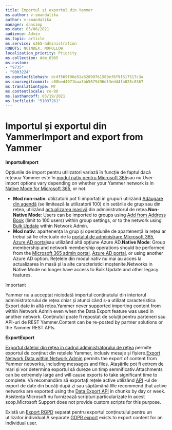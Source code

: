 ```yaml
---
title: Importul și exportul din Yammer
ms.author: v-smandalika
author: v-smandalika
manager: dansimp
ms.date: 03/08/2021
audience: Admin
ms.topic: article
ms.service: o365-administration
ROBOTS: NOINDEX, NOFOLLOW
localization_priority: Priority
ms.collection: Adm_O365
ms.custom:
- "9735"
- "9003224"
ms.openlocfilehash: dcdf569f96e51a62899761589ef6f9f317517c3a
ms.sourcegitcommit: c08bed4071baa3bb5879496df3ed44fb828c8367
ms.translationtype: MT
ms.contentlocale: ro-RO
ms.lasthandoff: 03/19/2021
ms.locfileid: "51037261"
---
```

# <a name="import-and-export-from-yammer"></a><span data-ttu-id="f1873-102">Importul și exportul din Yammer</span><span class="sxs-lookup"><span data-stu-id="f1873-102">Import and export from Yammer</span></span>

<span data-ttu-id="f1873-103">**Importul**</span><span class="sxs-lookup"><span data-stu-id="f1873-103">**Import**</span></span>

<span data-ttu-id="f1873-104">Opțiunile de import pentru utilizatori variază în funcție de faptul dacă rețeaua Yammer este în [modul nativ pentru Microsoft 365](https://docs.microsoft.com/yammer/configure-your-yammer-network/overview-native-mode)sau nu.</span><span class="sxs-lookup"><span data-stu-id="f1873-104">User-import options vary depending on whether your Yammer network is in [Native Mode for Microsoft 365](https://docs.microsoft.com/yammer/configure-your-yammer-network/overview-native-mode), or not.</span></span>

- <span data-ttu-id="f1873-105">**Mod non-nativ**: utilizatorii pot fi importați în grupuri utilizând [Adăugare din agendă](https://support.microsoft.com/office/manage-yammer-community-members-75253554-d0f3-4148-b835-e6a9a8a0c294) (se limitează la utilizatorii 100) din setările de grup sau din rețea, utilizând [actualizarea masivă](https://docs.microsoft.com/yammer/manage-yammer-users/add-block-or-remove-users) din administratorul de rețea.</span><span class="sxs-lookup"><span data-stu-id="f1873-105">**Non-Native Mode**: Users can be imported to groups using [Add from Address Book](https://support.microsoft.com/office/manage-yammer-community-members-75253554-d0f3-4148-b835-e6a9a8a0c294) (limit to 100 users) within group settings, or to the network using [Bulk Update](https://docs.microsoft.com/yammer/manage-yammer-users/add-block-or-remove-users) within Network Admin.</span></span>
- <span data-ttu-id="f1873-106">**Mod nativ**: apartenența la grup și operațiunile de apartenență la rețea ar trebui să fie efectuate de la [portalul de administrare Microsoft 365](https://docs.microsoft.com/microsoft-365/admin/add-users), [Azure AD portal](https://docs.microsoft.com/azure/active-directory/fundamentals/add-users-azure-active-directory)sau utilizând altă opțiune Azure AD.</span><span class="sxs-lookup"><span data-stu-id="f1873-106">**Native Mode**: Group membership and network membership operations should be performed from the [Microsoft 365 admin portal](https://docs.microsoft.com/microsoft-365/admin/add-users), [Azure AD portal](https://docs.microsoft.com/azure/active-directory/fundamentals/add-users-azure-active-directory), or using another Azure AD option.</span></span> <span data-ttu-id="f1873-107">Rețelele din modul nativ nu mai au acces la actualizarea în masă și la alte caracteristici moștenite.</span><span class="sxs-lookup"><span data-stu-id="f1873-107">Networks in Native Mode no longer have access to Bulk Update and other legacy features.</span></span>

> [!IMPORTANT]
> <span data-ttu-id="f1873-108">Yammer nu a acceptat niciodată importul conținutului din interiorul administratorului de rețea chiar și atunci când s-a utilizat caracteristica Export date în altă rețea.</span><span class="sxs-lookup"><span data-stu-id="f1873-108">Yammer never supported importing content from within Network Admin even when the Data Export feature was used in another network.</span></span> <span data-ttu-id="f1873-109">Conținutul poate fi repostat de soluții pentru parteneri sau API-uri de REST Yammer.</span><span class="sxs-lookup"><span data-stu-id="f1873-109">Content can be re-posted by partner solutions or the Yammer REST APIs.</span></span>

<span data-ttu-id="f1873-110">**Export**</span><span class="sxs-lookup"><span data-stu-id="f1873-110">**Export**</span></span>

<span data-ttu-id="f1873-111">[Exportul datelor din rețea în cadrul administratorului de rețea](https://docs.microsoft.com/yammer/manage-security-and-compliance/export-yammer-enterprise-data) permite exportul de conținut din rețelele Yammer, inclusiv mesaje și fișiere.</span><span class="sxs-lookup"><span data-stu-id="f1873-111">[Export Network Data within Network Admin](https://docs.microsoft.com/yammer/manage-security-and-compliance/export-yammer-enterprise-data) permits the export of content from Yammer networks, including messages and files.</span></span> <span data-ttu-id="f1873-112">Atașările pot fi extrem de mari și vor determina exportul să dureze un timp semnificativ.</span><span class="sxs-lookup"><span data-stu-id="f1873-112">Attachments can be extremely large and will cause exports to take significant time to complete.</span></span> <span data-ttu-id="f1873-113">Vă recomandăm să exportați rețele active utilizând [API](https://developer.yammer.com/docs/data-export-api) -ul de export de date din bucăți după zi sau săptămână.</span><span class="sxs-lookup"><span data-stu-id="f1873-113">We recommend that active networks are exported using the [Data Export API](https://developer.yammer.com/docs/data-export-api) in chunks by day or week.</span></span> <span data-ttu-id="f1873-114">Asistența Microsoft nu furnizează scripturi particularizate în acest scop.</span><span class="sxs-lookup"><span data-stu-id="f1873-114">Microsoft Support does not provide custom scripts for this purpose.</span></span>

<span data-ttu-id="f1873-115">Există un [Export RGPD](https://docs.microsoft.com/yammer/manage-security-and-compliance/gdpr-requests-in-yammer-enterprise) separat pentru exportul conținutului pentru un utilizator individual.</span><span class="sxs-lookup"><span data-stu-id="f1873-115">A separate [GDPR export](https://docs.microsoft.com/yammer/manage-security-and-compliance/gdpr-requests-in-yammer-enterprise) exists to export content for an individual user.</span></span>